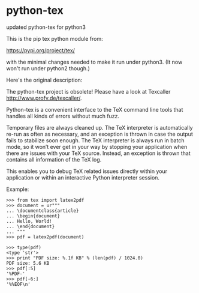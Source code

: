 # python-tex
updated python-tex for python3

This is the pip tex python module from:

https://pypi.org/project/tex/

with the minimal changes needed to make it run under python3.  (It now won't run under python2 though.)

Here's the original description:



The python-tex project is obsolete! Please have a look at Texcaller http://www.profv.de/texcaller/.

Python-tex is a convenient interface to the TeX command line tools that handles all kinds of errors without much fuzz.

Temporary files are always cleaned up. The TeX interpreter is automatically re-run as often as necessary, and an exception is thrown in case the output fails to stabilize soon enough. The TeX interpreter is always run in batch mode, so it won’t ever get in your way by stopping your application when there are issues with your TeX source. Instead, an exception is thrown that contains all information of the TeX log.

This enables you to debug TeX related issues directly within your application or within an interactive Python interpreter session.

Example:

```
>>> from tex import latex2pdf
>>> document = ur"""
... \documentclass{article}
... \begin{document}
... Hello, World!
... \end{document}
... """
>>> pdf = latex2pdf(document)
```
```
>>> type(pdf)
<type 'str'>
>>> print "PDF size: %.1f KB" % (len(pdf) / 1024.0)
PDF size: 5.6 KB
>>> pdf[:5]
'%PDF-'
>>> pdf[-6:]
'%%EOF\n'
```
